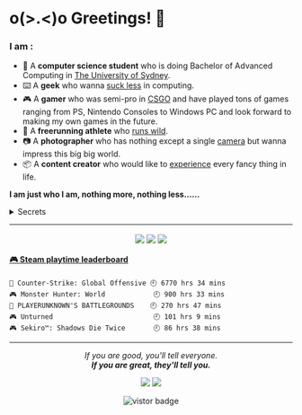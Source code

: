# o(>.<)o Greetings! 👋

### I am :
* 📜 A **computer science student** who is doing Bachelor of Advanced Computing in [The University of Sydney](https://www.sydney.edu.au/).
* ⌨️ A **geek** who wanna [suck less](https://suckless.org/) in computing.
* 🎮 A **gamer** who was semi-pro in [CSGO](https://www.faceit.com/en/players/Sooodaa) and have played tons of games ranging from PS, Nintendo Consoles to Windows PC and look forward to making my own games in the future.
* 🏃 A **freerunning athlete** who [runs wild](https://www.instagram.com/hilbert_kong/).
* 📷 A **photographer** who has nothing except a single [camera](https://www.eyeem.com/u/hilbertkong) but wanna impress this big big world.
* 📦 A **content creator** who would like to [experience](https://space.bilibili.com/13696479) every fancy thing in life.

**I am just who I am, nothing more, nothing less......**
<details>
    <summary>Secrets</summary>
    <br>
</details>

<hr>

<p align="center">
    <img align="center" src="https://github-readme-stats.vercel.app/api/top-langs/?username=soooda&layout=compact&theme=dracula"/>
    <img align="center" src="https://github-readme-stats.vercel.app/api?username=soooda&show_icons=true&count_private=true&include_all_commits=true&line_height=20&theme=dracula"/>
    <img align="center" src="https://github-profile-trophy.vercel.app/?username=soooda&theme=dracula"/>
</p>

<!-- steam-box start -->
#### <a href="https://gist.github.com/58342eb205bcd66ddd75f6e49340d604" target="_blank">🎮 Steam playtime leaderboard</a>
```text
🔫 Counter-Strike: Global Offensive 🕘 6770 hrs 34 mins
🎮 Monster Hunter: World            🕘 900 hrs 33 mins
🍳 PLAYERUNKNOWN'S BATTLEGROUNDS    🕘 270 hrs 47 mins
🎮 Unturned                         🕘 101 hrs 9 mins
🎮 Sekiro™: Shadows Die Twice       🕘 86 hrs 38 mins
```
<!-- Powered by https://github.com/YouEclipse/steam-box . -->
<!-- steam-box end -->

<hr>
<p align="center">
    <i>If you are good, you'll tell everyone.<br><b>If you are great, they'll tell you.</b></i>
    <p align="center">
        <a href= "https://www.linkedin.com/in/hilbert-kong-31b276165/"><img src="https://img.icons8.com/nolan/32/linkedin.png"/></a>
        <a href= "https://hilbertkong.me"><img src="https://img.icons8.com/nolan/32/chrome.png"/></a>
    </p>
</p>

<p align="center">
    <img src="https://visitor-badge.glitch.me/badge?page_id=soooda.soooda" alt="vistor badge" />
</p>
